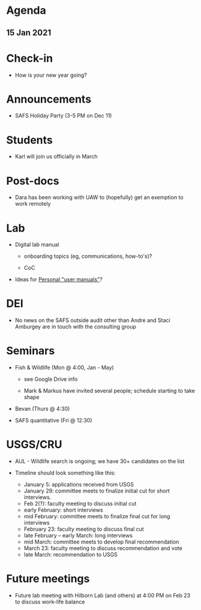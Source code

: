 # Agenda

## 15 Jan 2021


# Check-in

* How is your new year going?



# Announcements

* SAFS Holiday Party (3-5 PM on Dec 11)


# Students

* Karl will join us officially in March


# Post-docs

* Dara has been working with UAW to (hopefully) get an exemption to work remotely

# Lab

* Digital lab manual

    - onboarding topics (eg, communications, how-to's)?
    
    - CoC
    
* Ideas for [Personal "user manuals"](https://cassierobinson.medium.com/a-user-manual-for-me-d3a851fbc694)?


# DEI

* No news on the SAFS outside audit other than Andre and Staci Amburgey are in touch with the consulting group



# Seminars

* Fish & Wildlife (Mon @ 4:00, Jan - May)

    - see Google Drive info
    
    - Mark & Markus have invited several people; schedule starting to take shape
    
* Bevan (Thurs @ 4:30)

* SAFS quantitative (Fri @ 12:30)


# USGS/CRU

* AUL - Wildlife search is ongoing; we have 30+ candidates on the list

* Timeline should look something like this:

    - January 5: applications received from USGS  
    - January 29: committee meets to finalize initial cut for short interviews. 
    - Feb 2(?): faculty meeting to discuss initial cut  
    - early February: short interviews  
    - mid February: committee meets to finalize final cut for long interviews  
    - February 23: faculty meeting to discuss final cut  
    - late February – early March: long interviews  
    - mid March: committee meets to develop final recommendation  
    - March 23: faculty meeting to discuss recommendation and vote  
    - late March: recommendation to USGS


# Future meetings

* Future lab meeting with Hilborn Lab (and others) at 4:00 PM on Feb 23 to discuss work-life balance 

